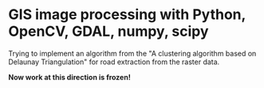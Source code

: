 # GIS image processing with Python, OpenCV, GDAL, numpy, scipy

Trying to implement an algorithm from the "A clustering algorithm based on Delaunay Triangulation"
for road extraction from the raster data.

**Now work at this direction is frozen!**


